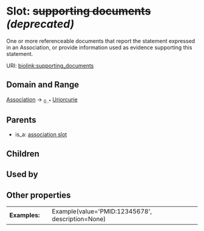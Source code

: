 
# Slot: ~~supporting documents~~ _(deprecated)_


One or more referenceable documents that report the statement expressed in an Association, or provide  information used as evidence supporting this statement.

URI: [biolink:supporting_documents](https://w3id.org/biolink/vocab/supporting_documents)


## Domain and Range

[Association](Association.md) &#8594;  <sub>0..\*</sub> [Uriorcurie](types/Uriorcurie.md)

## Parents

 *  is_a: [association slot](association_slot.md)

## Children


## Used by


## Other properties

|  |  |  |
| --- | --- | --- |
| **Examples:** | | Example(value='PMID:12345678', description=None) |

